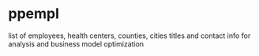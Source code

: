 # ppempl
list of employees, health centers, counties, cities titles and contact info for analysis and business model optimization
